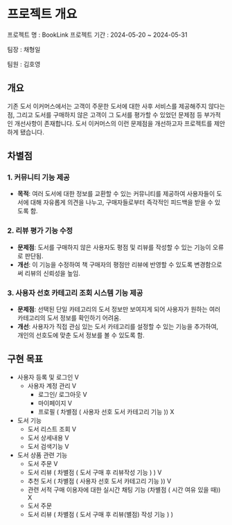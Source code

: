 # 프로젝트 개요
프로젝트 명 : BookLink
프로젝트 기간 : 2024-05-20 ~ 2024-05-31

팀장 : 채형일

팀원 : 김호영

## **개요**
기존 도서 이커머스에서는 고객이 주문한 도서에 대한 사후 서비스를 제공해주지 않다는 점, 그리고 도서를 구매하지 않은 고객이 그 도서를 평가할 수 있었던 문제점 등 부가적인 개선사항이 존재합니다. 도서 이커머스의 이런 문제점을 개선하고자 프로젝트를 제안하게 됐습니다.

## **차별점**

### **1. 커뮤니티 기능 제공**

- **목적**: 여러 도서에 대한 정보를 교환할 수 있는 커뮤니티를 제공하여 사용자들이 도서에 대해 자유롭게 의견을 나누고, 구매자들로부터 즉각적인 피드백을 받을 수 있도록 함.

### **2. 리뷰 평가 기능 수정**

- **문제점**: 도서를 구매하지 않은 사용자도 평점 및 리뷰를 작성할 수 있는 기능이 오류로 판단됨.
- **개선**: 이 기능을 수정하여 책 구매자의 평점만 리뷰에 반영할 수 있도록 변경함으로써 리뷰의 신뢰성을 높임.

### **3. 사용자 선호 카테고리 조회 시스템 기능 제공**

- **문제점**: 선택된 단일 카테고리의 도서 정보만 보여지게 되어 사용자가 원하는 여러 카테고리의 도서 정보를 확인하기 어려움.
- **개선**: 사용자가 직접 관심 있는 도서 카테고리를 설정할 수 있는 기능을 추가하여, 개인의 선호도에 맞춘 도서 정보를 볼 수 있도록 함.

## 구현 목표
- 사용자 등록 및 로그인 V
    - 사용자 계정 관리 V
        - 로그인/ 로그아웃 V
        - 마이페이지 V
        - 프로필 ( 차별점 ( 사용자 선호 도서 카테고리 기능 )) X
- 도서 기능
    - 도서 리스트 조회 V
    - 도서 상세내용 V
    - 도서 검색기능 V
- 도서 상품 관련 기능
    - 도서 주문 V
    - 도서 리뷰 ( 차별점 ( 도서 구매 후 리뷰작성 기능 ) ) V
    - 추천 도서 ( 차별점 ( 사용자 선호 도서 카테고리 기능 )) V
    - 관련 서적 구매 이용자에 대한 실시간 채팅 기능 (차별점 ( 시간 여유 있을 때)) X
    - 도서 주문
    - 도서 리뷰 ( 차별점 ( 도서 구매 후 리뷰(별점) 작성 기능 ) )
